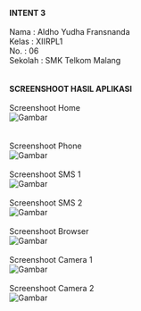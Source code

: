 <b>INTENT 3</b>
<br>
<br>
Nama : Aldho Yudha Fransnanda<br>
Kelas : XIIRPL1<br>
No. : 06<br>
Sekolah : SMK Telkom Malang<br>
<br>
<br><b>SCREENSHOOT HASIL APLIKASI</b>
<br><br>Screenshoot Home<br>
![Gambar](https://raw.githubusercontent.com/Aldhofransnanda/Intent3/master/Intent3%2310%23Home.png)<br>
<br><br>Screenshoot Phone<br>
![Gambar](https://raw.githubusercontent.com/Aldhofransnanda/Intent3/master/Intent3%2310%23Contact.png)
<br><br>Screenshoot SMS 1<br>
![Gambar](https://raw.githubusercontent.com/Aldhofransnanda/Intent3/master/Intent3%2310%23SMS_2.png)
<br><br>Screenshoot SMS 2<br>
![Gambar](https://raw.githubusercontent.com/Aldhofransnanda/Intent3/master/Intent3%2310%23SMS.png)
<br><br>Screenshoot Browser<br>
![Gambar](https://raw.githubusercontent.com/Aldhofransnanda/Intent3/master/Intent3%2310%23Browser.png)
<br><br>Screenshoot Camera 1<br>
![Gambar](https://raw.githubusercontent.com/Aldhofransnanda/Intent3/master/Intent3%2310%23Camera.png)
<br><br>Screenshoot Camera 2<br>
![Gambar](https://raw.githubusercontent.com/Aldhofransnanda/Intent3/master/Intent3%2310%23Finish.png)

